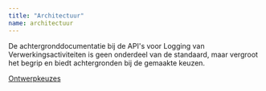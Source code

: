 ```yaml
---
title: "Architectuur"
name: architectuur
---
```


De achtergronddocumentatie bij de API's voor Logging van Verwerkingsactiviteiten is geen onderdeel van de standaard, maar vergroot het begrip en biedt achtergronden bij de gemaakte keuzen.

[Ontwerpkeuzes](../achtergronddocumentatie/ontwerpkeuzes)
